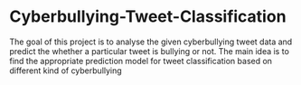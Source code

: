 # Cyberbullying-Tweet-Classification
The goal of this project is to analyse the given cyberbullying tweet data and predict the whether a  particular tweet is bullying or not. The main idea is to find the appropriate prediction model for tweet  classification based on different kind of cyberbullying
